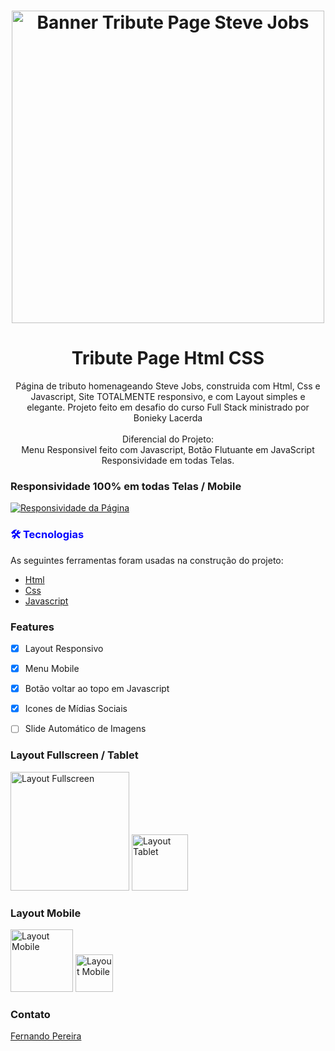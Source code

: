
<h1 align="center">
  <img alt="Banner Tribute Page Steve Jobs" title="Banner Tribute Page Steve Jobs" width="500px" src="https://github.com/nandopereiira/tributepage/blob/main/assets/media/nandopereiira.github.io_tribute-page_.png" />
</h1>

<h1 align="center">Tribute Page Html CSS</h1>

<p align="center">Página de tributo homenageando Steve Jobs, construida com Html,
Css e Javascript, Site TOTALMENTE responsivo, e com Layout simples e elegante.
Projeto feito em desafio do curso Full Stack ministrado por Bonieky Lacerda <br/><br/>
Diferencial do Projeto: <br/>
  Menu Responsivel feito com Javascript,
  Botão Flutuante em JavaScript 
  Responsividade em todas Telas. </p>


### Responsividade 100% em todas Telas / Mobile
<a href="" align="center">
<img alt="Responsividade da Página" title="Responsividade da Página" src="https://github.com/nandopereiira/tributepage/blob/main/assets/media/project-gif.gif" />
</a>


<h3 style= color:#0000ff; >🛠 Tecnologias</h3>

As seguintes ferramentas foram usadas na construção do projeto:

- [Html](https://developer.mozilla.org/pt-BR/docs/Web/HTML)
- [Css](https://developer.mozilla.org/pt-BR/docs/Web/CSS)
- [Javascript](https://www.javascript.com/)

### Features

- [x] Layout Responsivo
- [x] Menu Mobile
- [x] Botão voltar ao topo em Javascript
- [x] Icones de Mídias Sociais
- [ ] Slide Automático de Imagens


### Layout Fullscreen / Tablet
<p float="left">
<img alt="Layout Fullscreen" title="Layout Fullscreen" width="190px" src="https://github.com/nandopereiira/tributepage/blob/main/assets/media/nandopereiira.github.io_tribute-page_%20(5).png" />
<img alt="Layout Tablet" title="Layout Tablet" width="90px" src="https://github.com/nandopereiira/tributepage/blob/main/assets/media/nandopereiira.github.io_tribute-page_%20(4).png" />
  </p>

### Layout Mobile

<p float="left">
<img alt="Layout Mobile" title="Layout Mobile" width="100px" src="https://github.com/nandopereiira/tributepage/blob/main/assets/media/nandopereiira.github.io_tribute-page_%20(1).png" />
<img alt="Layout Mobile" title="Layout Mobile" width="60px" src="https://github.com/nandopereiira/tributepage/blob/main/assets/media/nandopereiira.github.io_tribute-page_%20(2).png" />
</p>

### Contato

<a href="https://www.linkedin.com/in/fernando-pereira-008a18115/" target="_blank">Fernando Pereira</a>





